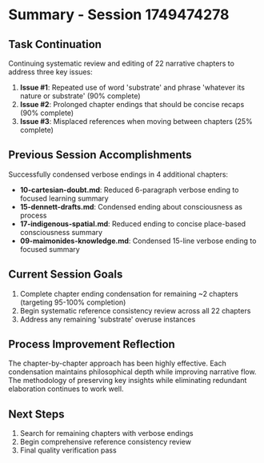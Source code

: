 # Summary - Session 1749474278

## Task Continuation
Continuing systematic review and editing of 22 narrative chapters to address three key issues:
1. **Issue #1**: Repeated use of word 'substrate' and phrase 'whatever its nature or substrate' (90% complete)
2. **Issue #2**: Prolonged chapter endings that should be concise recaps (90% complete) 
3. **Issue #3**: Misplaced references when moving between chapters (25% complete)

## Previous Session Accomplishments
Successfully condensed verbose endings in 4 additional chapters:
- **10-cartesian-doubt.md**: Reduced 6-paragraph verbose ending to focused learning summary
- **15-dennett-drafts.md**: Condensed ending about consciousness as process
- **17-indigenous-spatial.md**: Reduced ending to concise place-based consciousness summary
- **09-maimonides-knowledge.md**: Condensed 15-line verbose ending to focused summary

## Current Session Goals
1. Complete chapter ending condensation for remaining ~2 chapters (targeting 95-100% completion)
2. Begin systematic reference consistency review across all 22 chapters
3. Address any remaining 'substrate' overuse instances

## Process Improvement Reflection
The chapter-by-chapter approach has been highly effective. Each condensation maintains philosophical depth while improving narrative flow. The methodology of preserving key insights while eliminating redundant elaboration continues to work well.

## Next Steps
1. Search for remaining chapters with verbose endings
2. Begin comprehensive reference consistency review
3. Final quality verification pass
